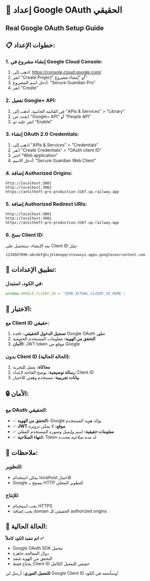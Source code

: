 # 🔐 إعداد Google OAuth الحقيقي
## Real Google OAuth Setup Guide

## 📋 خطوات الإعداد:

### 1. **إنشاء مشروع في Google Cloud Console:**
1. اذهب إلى: https://console.cloud.google.com/
2. انقر "Create Project" أو "إنشاء مشروع"
3. أدخل اسم المشروع: "Secure Guardian Pro"
4. انقر "Create"

### 2. **تفعيل Google+ API:**
1. في القائمة الجانبية، اذهب إلى "APIs & Services" > "Library"
2. ابحث عن "Google+ API" أو "People API"
3. انقر عليه ثم "Enable"

### 3. **إنشاء OAuth 2.0 Credentials:**
1. اذهب إلى "APIs & Services" > "Credentials"
2. انقر "Create Credentials" > "OAuth client ID"
3. اختر "Web application"
4. أدخل الاسم: "Secure Guardian Web Client"

### 4. **إضافة Authorized Origins:**
```
http://localhost:3001
http://localhost:3002
https://antitheft-pro-production-316f.up.railway.app
```

### 5. **إضافة Authorized Redirect URIs:**
```
http://localhost:3001
http://localhost:3002
https://antitheft-pro-production-316f.up.railway.app
```

### 6. **نسخ Client ID:**
بعد الإنشاء، ستحصل على Client ID مثل:
```
1234567890-abcdefghijklmnopqrstuvwxyz.apps.googleusercontent.com
```

## 🔧 تطبيق الإعدادات:

### في الكود، استبدل:
```javascript
window.GOOGLE_CLIENT_ID = 'YOUR_ACTUAL_CLIENT_ID_HERE';
```

## 🧪 الاختبار:

### مع Client ID حقيقي:
1. **تسجيل الدخول الحقيقي:** نافذة Google OAuth تظهر
2. **التحقق من الهوية:** معلومات المستخدم الحقيقية
3. **الأمان:** JWT token موقع من Google

### بدون Client ID (الحالة الحالية):
1. **محاكاة:** يعمل للتجربة
2. **رسالة توضيحية:** يوضح الحاجة لإعداد Client ID
3. **بيانات تجريبية:** مستخدم وهمي للاختبار

## 🔒 الأمان:

### مع OAuth الحقيقي:
- ✅ **التحقق من الهوية:** Google يؤكد هوية المستخدم
- ✅ **JWT موقع:** لا يمكن تزويره
- ✅ **معلومات حقيقية:** اسم وإيميل وصورة المستخدم الفعلي
- ✅ **انتهاء الصلاحية:** Token له مدة صلاحية محددة

## 📝 ملاحظات:

### للتطوير:
- يمكن استخدام localhost للاختبار
- Google يسمح بـ HTTP للتطوير المحلي

### للإنتاج:
- يجب استخدام HTTPS
- يجب إضافة domain الحقيقي للـ authorized origins

## 🎯 الحالة الحالية:

**تم تنفيذ الكود كاملاً! ✅**
- Google OAuth SDK محمل
- دوال المعالجة جاهزة
- التحقق من الهوية مُنفذ
- يحتاج فقط Client ID حقيقي للتفعيل الكامل

**للتفعيل الفوري:** أرسل لي Google Client ID وسأضعه في الكود!